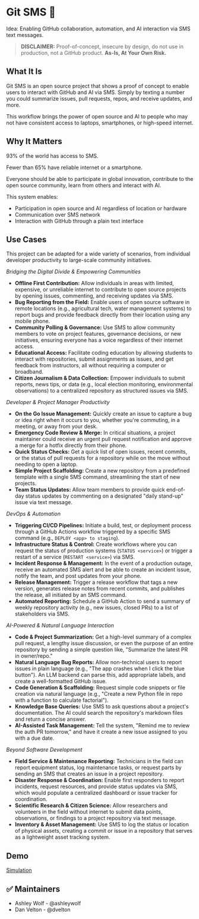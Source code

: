 # Git SMS 📲 

Idea: Enabling GitHub collaboration, automation, and AI interaction via SMS text messages.

> **DISCLAIMER:** Proof-of-concept, insecure by design, do not use in production, not a GitHub product. **As-Is, At Your Own Risk.**

## What It Is

Git SMS is an open source project that shows a proof of concept to enable users to interact with GitHub and AI via SMS. Simply by texting a number you could summarize issues, pull requests, repos, and receive updates, and more.

This workflow brings the power of open source and AI to people who may not have consistent access to laptops, smartphones, or high-speed internet.

## Why It Matters

93% of the world has access to SMS.

Fewer than 65% have reliable internet or a smartphone.

Everyone should be able to participate in global innovation, contribute to the open source community, learn from others and interact 
with AI.

This system enables:
* Participation in open source and AI regardless of location or hardware
* Communication over SMS network
* Interaction with GitHub through a plain text interface

## Use Cases

This project can be adapted for a wide variety of scenarios, from individual developer productivity to large-scale community initiatives.

*Bridging the Digital Divide & Empowering Communities*

- **Offline First Contribution:** Allow individuals in areas with limited, expensive, or unreliable internet to contribute to open source projects by opening issues, commenting, and receiving updates via SMS.
- **Bug Reporting from the Field:** Enable users of open source software in remote locations (e.g., agricultural tech, water management systems) to report bugs and provide feedback directly from their location using any mobile phone.
- **Community Polling & Governance:** Use SMS to allow community members to vote on project features, governance decisions, or new initiatives, ensuring everyone has a voice regardless of their internet access.
- **Educational Access:** Facilitate coding education by allowing students to interact with repositories, submit assignments as issues, and get feedback from instructors, all without requiring a computer or broadband.
- **Citizen Journalism & Data Collection:** Empower individuals to submit reports, news tips, or data (e.g., local election monitoring, environmental observations) to a centralized repository as structured issues via SMS.

*Developer & Project Manager Productivity*

- **On the Go Issue Management:** Quickly create an issue to capture a bug or idea right when it occurs to you, whether you're commuting, in a meeting, or away from your desk.
- **Emergency Code Review & Merge:** In critical situations, a project maintainer could receive an urgent pull request notification and approve a merge for a hotfix directly from their phone.
- **Quick Status Checks:** Get a quick list of open issues, recent commits, or the status of pull requests for a repository while on the move without needing to open a laptop.
- **Simple Project Scaffolding:** Create a new repository from a predefined template with a single SMS command, streamlining the start of new projects.
- **Team Status Updates:** Allow team members to provide quick end-of-day status updates by commenting on a designated "daily stand-up" issue via text message.

*DevOps & Automation*

- **Triggering CI/CD Pipelines:** Initiate a build, test, or deployment process through a GitHub Actions workflow triggered by a specific SMS command (e.g., `DEPLOY <app> to staging`).
- **Infrastructure Status & Control:** Create workflows where you can request the status of production systems (`STATUS <service>`) or trigger a restart of a service (`RESTART <service>`) via SMS.
- **Incident Response & Management:** In the event of a production outage, receive an automated SMS alert and be able to create an incident issue, notify the team, and post updates from your phone.
- **Release Management:** Trigger a release workflow that tags a new version, generates release notes from recent commits, and publishes the release, all initiated by an SMS command.
- **Automated Reporting:** Schedule a GitHub Action to send a summary of weekly repository activity (e.g., new issues, closed PRs) to a list of stakeholders via SMS.

*AI-Powered & Natural Language Interaction*

- **Code & Project Summarization:** Get a high-level summary of a complex pull request, a lengthy issue discussion, or even the purpose of an entire repository by sending a simple question like, "Summarize the latest PR in owner/repo."
- **Natural Language Bug Reports:** Allow non-technical users to report issues in plain language (e.g., "The app crashes when I click the blue button"). An LLM backend can parse this, add appropriate labels, and create a well-formatted GitHub issue.
- **Code Generation & Scaffolding:** Request simple code snippets or file creation via natural language (e.g., "Create a new Python file in repo with a function to calculate factorial").
- **Knowledge Base Queries:** Use SMS to ask questions about a project's documentation. The AI could search the repository's markdown files and return a concise answer.
- **AI-Assisted Task Management:** Tell the system, "Remind me to review the auth PR tomorrow," and have it create a new issue assigned to you with a due date.

*Beyond Software Development*

- **Field Service & Maintenance Reporting:** Technicians in the field can report equipment status, log maintenance tasks, or request parts by sending an SMS that creates an issue in a project repository.
- **Disaster Response & Coordination:** Enable first responders to report incidents, request resources, and provide status updates via SMS, which would populate a centralized dashboard or issue tracker for coordination.
- **Scientific Research & Citizen Science:** Allow researchers and volunteers in the field without internet to submit data points, observations, or findings to a project repository via text message.
- **Inventory & Asset Management:** Use SMS to log the status or location of physical assets, creating a commit or issue in a repository that serves as a lightweight asset tracking system.

## Demo 

[Simulation](https://gh.io/git-sms-simulation)

## ✅ Maintainers

* Ashley Wolf - @ashleywolf
* Dan Velton - @dvelton
